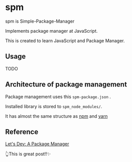 # spm

spm is Simple-Package-Manager



Implements package manager at JavaScript.<br>

This is created to learn JavaScript and Package Manager.

## Usage

TODO



## Architecture of package management

Package management uses this ``spm-package.json`` .

Installed library is stored to ``spm_node_modules/``.



It has almost the same structure as [npm](https://github.com/npm/npm) and [yarn](https://github.com/yarnpkg/yarn)

## Reference

[Let's Dev: A Package Manager](https://yarnpkg.com/blog/2017/07/11/lets-dev-a-package-manager/)

👆This is great post!!✨